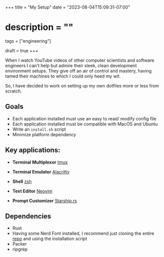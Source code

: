 +++
title = "My Setup"
date = "2023-08-04T15:09:31-07:00"
# description = ""

tags = ["engineering"]

draft = true
+++


When I watch YouTube videos of other computer scientists and software engineers I can't help but admire their sleek, clean development environment setups. They give off an air of control and mastery, having tamed their machines to which I could only heed my wit.

So, I have decided to work on setting up my own dotfiles more or less from scratch.


## Goals

- Each application installed must use an easy to read/ modify config file
- Each application installed must be compatible with MacOS and Ubuntu
- Write an `install.sh` script
- Minimize platform dependency


## Key applications:

- __Terminal Multiplexor__
[tmux](https://github.com/tmux/tmux)

- __Terminal Emulator__
[Alacritty](https://alacritty.org/)

- __Shell__
[zsh](https://zsh.org/)

- __Text Editor__
[Neovim](https://neovim.io/)

- __Prompt Customizer__
[Starship.rs](https://starship.rs/)


## Dependencies

- Rust
- Having some Nerd Font installed, I recommend just cloning the entire [repo](https://github.com/ryanoasis/nerd-fonts) and using the installation script
- Packer 
- ripgrep
